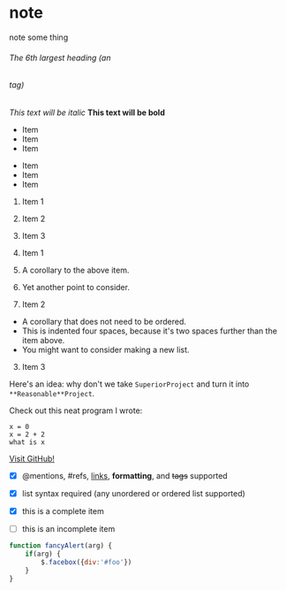 note
====

note some thing




###### The 6th largest heading (an <h6> tag)

*This text will be italic*
**This text will be bold**


* Item
* Item
* Item

- Item
- Item
- Item

1. Item 1
2. Item 2
3. Item 3


1. Item 1
  1. A corollary to the above item.
  2. Yet another point to consider.
2. Item 2
  * A corollary that does not need to be ordered.
  * This is indented four spaces, because it's two spaces further than the item above.
  * You might want to consider making a new list.
3. Item 3



Here's an idea: why don't we take `SuperiorProject` and turn it into `**Reasonable**Project`.

Check out this neat program I wrote:

```
x = 0
x = 2 + 2
what is x
```

[Visit GitHub!](www.github.com)


- [x] @mentions, #refs, [links](), **formatting**, and <del>tags</del> supported
- [x] list syntax required (any unordered or ordered list supported)
- [x] this is a complete item
- [ ] this is an incomplete item


```javascript
function fancyAlert(arg) {
	if(arg) {
	    $.facebox({div:'#foo'})
    }
}
```

